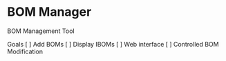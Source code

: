 
# BOM Manager

BOM Management Tool

Goals
  [ ] Add BOMs
  [ ] Display IBOMs
  [ ] Web interface
  [ ] Controlled BOM Modification

